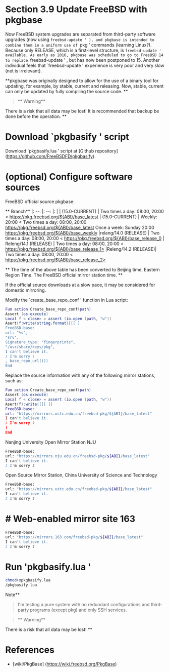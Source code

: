 # Section 3.9 Update FreeBSD with pkgbase

Now FreeBSD system upgrades are separated from third-party software upgrades (now using `freebsd-update ' ), and pkgbase is intended to combine them in a uniform use of `pkg ' commands (learning Linux?). Because only RELEASE, which is a first-level structure, is `freebsd-update ' available. As early as 2016, pkgbase was scheduled to go to FreeBSD 14 to replace `freebsd-update ' , but has now been postponed to 15. Another individual feels that `freebsd-update ' experience is very poor and very slow (net is irrelevant).

**pkgbase was originally designed to allow for the use of a binary tool for updating, for example, by stable, current and releasing. Now, stable, current can only be updated by fully compiling the source code. **

>** Warning**
>
There is a risk that all data may be lost! It is recommended that backup be done before the operation. **

# Download `pkgbasify ' script

Download `pkgbasify.lua ' script at [Github repository] (https://github.com/FreeBSDFD/pkgbasify).

# (optional) Configure software sources

FreeBSD official source pkgbase:

** Branch**
|: --: |: --: |: |
| (15.0-CURRENT) | Two times a day: 08:00, 20:00  < <https://pkg.freebsd.org/${ABI}/base_latest>
| (15.0-CURRENT) | Weekly: 20:00  <
Two times a day: 08:00, 20:00 <https://pkg.freebsd.org/${ABI}/base_latest>
Once a week: Sunday 20:00 <https://pkg.freebsd.org/${ABI}/base_weekly>
|relang/14.0 (RELEASE) | Two times a day: 08:00, 20:00  < <https://pkg.freebsd.org/${ABI}/base_release_0>
| Releng/14.1 (RELEASE) | Two times a day: 08:00, 20:00 < https://pkg.freebsd.org/${ABI}/base_release_1>
|Releng/14.2 (RELEASE)| Two times a day: 08:00, 20:00 < https://pkg.freebsd.org/${ABI}/base_release_2>

** The time of the above table has been converted to Beijing time, Eastern Region Time. The FreeBSD official mirror station time. **

If the official source downloads at a slow pace, it may be considered for domestic mirroring.

Modify the `create_base_repo_conf ' function in Lua script:

```lua
Fun action Create_base_repo_conf(path)
Assert (os.execute)
Local f < close> = assert (io.open (path, "w"))
Asert(f:write(string.format)[[[ ]
FreeBSD-base:
url: "%s",
"srv",
Signature_type: "fingerprints",
"/usr/share/keys/pkg",
I can't believe it.
♪ I'm sorry ♪
, base_repo_url()))
End
````

Replace the source information with any of the following mirror stations, such as:

```lua
Fun action Create_base_repo_conf(path)
Assert (os.execute)
Local f < close> = assert (io.open (path, "w"))
Asert(f):write([[[ ]]
FreeBSD-base:
url: "https://mirrors.ustc.edu.cn/freebsd-pkg/${ABI}/base_latest"
I can't believe it.
♪ I'm sorry ♪
)
End
````


Nanjing University Open Mirror Station NJU

```sh '
FreeBSD-base:
url: "https://mirrors.nju.edu.cn/freebsd-pkg/${ABI}/base_latest"
I can't believe it.
♪ I'm sorry ♪
````

Open Source Mirror Station, China University of Science and Technology

```sh '
FreeBSD-base:
url: "https://mirrors.ustc.edu.cn/freebsd-pkg/${ABI}/base_latest"
I can't believe it.
♪ I'm sorry ♪
````

# # Web-enabled mirror site 163

```sh '
FreeBSD-base:
url: "https://mirrors.163.com/freebsd-pkg/${ABI}/base_latest"
I can't believe it.
♪ I'm sorry ♪
````

# Run 'pkgbasify.lua '

```sh '
chmod+xpkgbasify.lua
/pkgbasify.lua
````

Note**
>
> I'm testing a pure system with no redundant configurations and third-party programs (except pkg) and only SSH services.


>** Warning**
>
There is a risk that all data may be lost! **

# References

- [wiki/PkgBase] (https://wiki.freebsd.org/PkgBase)

